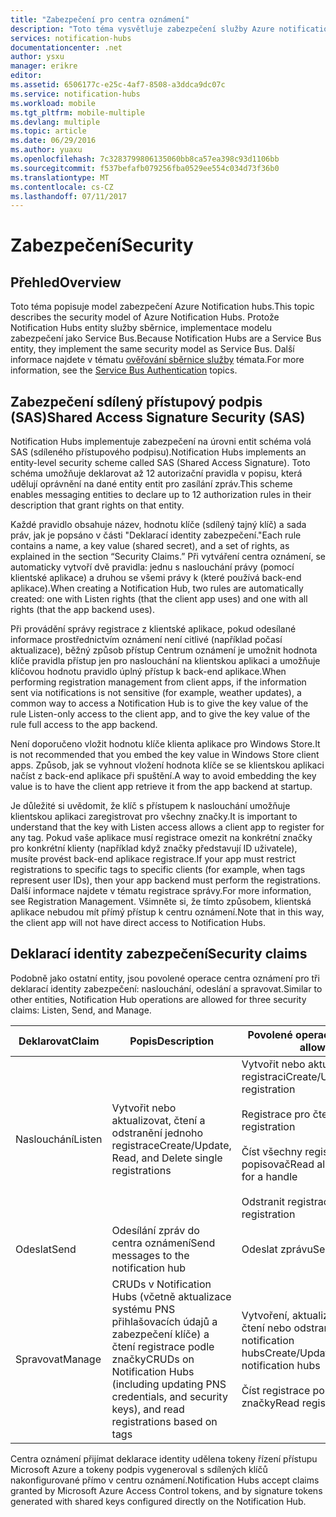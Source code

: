 ```yaml
---
title: "Zabezpečení pro centra oznámení"
description: "Toto téma vysvětluje zabezpečení služby Azure notification hubs."
services: notification-hubs
documentationcenter: .net
author: ysxu
manager: erikre
editor: 
ms.assetid: 6506177c-e25c-4af7-8508-a3ddca9dc07c
ms.service: notification-hubs
ms.workload: mobile
ms.tgt_pltfrm: mobile-multiple
ms.devlang: multiple
ms.topic: article
ms.date: 06/29/2016
ms.author: yuaxu
ms.openlocfilehash: 7c3283799806135060bb8ca57ea398c93d1106bb
ms.sourcegitcommit: f537befafb079256fba0529ee554c034d73f36b0
ms.translationtype: MT
ms.contentlocale: cs-CZ
ms.lasthandoff: 07/11/2017
---
```

# <a name="security"></a><span data-ttu-id="447c0-103">Zabezpečení</span><span class="sxs-lookup"><span data-stu-id="447c0-103">Security</span></span>
## <a name="overview"></a><span data-ttu-id="447c0-104">Přehled</span><span class="sxs-lookup"><span data-stu-id="447c0-104">Overview</span></span>
<span data-ttu-id="447c0-105">Toto téma popisuje model zabezpečení Azure Notification hubs.</span><span class="sxs-lookup"><span data-stu-id="447c0-105">This topic describes the security model of Azure Notification Hubs.</span></span> <span data-ttu-id="447c0-106">Protože Notification Hubs entity služby sběrnice, implementace modelu zabezpečení jako Service Bus.</span><span class="sxs-lookup"><span data-stu-id="447c0-106">Because Notification Hubs are a Service Bus entity, they implement the same security model as Service Bus.</span></span> <span data-ttu-id="447c0-107">Další informace najdete v tématu [ověřování sběrnice služby](https://msdn.microsoft.com/library/azure/dn155925.aspx) témata.</span><span class="sxs-lookup"><span data-stu-id="447c0-107">For more information, see the [Service Bus Authentication](https://msdn.microsoft.com/library/azure/dn155925.aspx) topics.</span></span>

## <a name="shared-access-signature-security-sas"></a><span data-ttu-id="447c0-108">Zabezpečení sdílený přístupový podpis (SAS)</span><span class="sxs-lookup"><span data-stu-id="447c0-108">Shared Access Signature Security (SAS)</span></span>
<span data-ttu-id="447c0-109">Notification Hubs implementuje zabezpečení na úrovni entit schéma volá SAS (sdíleného přístupového podpisu).</span><span class="sxs-lookup"><span data-stu-id="447c0-109">Notification Hubs implements an entity-level security scheme called SAS (Shared Access Signature).</span></span> <span data-ttu-id="447c0-110">Toto schéma umožňuje deklarovat až 12 autorizační pravidla v popisu, která udělují oprávnění na dané entity entit pro zasílání zpráv.</span><span class="sxs-lookup"><span data-stu-id="447c0-110">This scheme enables messaging entities to declare up to 12 authorization rules in their description that grant rights on that entity.</span></span>

<span data-ttu-id="447c0-111">Každé pravidlo obsahuje název, hodnotu klíče (sdílený tajný klíč) a sada práv, jak je popsáno v části "Deklarací identity zabezpečení."</span><span class="sxs-lookup"><span data-stu-id="447c0-111">Each rule contains a name, a key value (shared secret), and a set of rights, as explained in the section “Security Claims.”</span></span> <span data-ttu-id="447c0-112">Při vytváření centra oznámení, se automaticky vytvoří dvě pravidla: jednu s naslouchání právy (pomocí klientské aplikace) a druhou se všemi právy k (které používá back-end aplikace).</span><span class="sxs-lookup"><span data-stu-id="447c0-112">When creating a Notification Hub, two rules are automatically created: one with Listen rights (that the client app uses) and one with all rights (that the app backend uses).</span></span>

<span data-ttu-id="447c0-113">Při provádění správy registrace z klientské aplikace, pokud odesílané informace prostřednictvím oznámení není citlivé (například počasí aktualizace), běžný způsob přístup Centrum oznámení je umožnit hodnota klíče pravidla přístup jen pro naslouchání na klientskou aplikaci a umožňuje klíčovou hodnotu pravidlo úplný přístup k back-end aplikace.</span><span class="sxs-lookup"><span data-stu-id="447c0-113">When performing registration management from client apps, if the information sent via notifications is not sensitive (for example, weather updates), a common way to access a Notification Hub is to give the key value of the rule Listen-only access to the client app, and to give the key value of the rule full access to the app backend.</span></span>

<span data-ttu-id="447c0-114">Není doporučeno vložit hodnotu klíče klienta aplikace pro Windows Store.</span><span class="sxs-lookup"><span data-stu-id="447c0-114">It is not recommended that you embed the key value in Windows Store client apps.</span></span> <span data-ttu-id="447c0-115">Způsob, jak se vyhnout vložení hodnota klíče se se klientskou aplikaci načíst z back-end aplikace při spuštění.</span><span class="sxs-lookup"><span data-stu-id="447c0-115">A way to avoid embedding the key value is to have the client app retrieve it from the app backend at startup.</span></span>

<span data-ttu-id="447c0-116">Je důležité si uvědomit, že klíč s přístupem k naslouchání umožňuje klientskou aplikaci zaregistrovat pro všechny značky.</span><span class="sxs-lookup"><span data-stu-id="447c0-116">It is important to understand that the key with Listen access allows a client app to register for any tag.</span></span> <span data-ttu-id="447c0-117">Pokud vaše aplikace musí registrace omezit na konkrétní značky pro konkrétní klienty (například když značky představují ID uživatele), musíte provést back-end aplikace registrace.</span><span class="sxs-lookup"><span data-stu-id="447c0-117">If your app must restrict registrations to specific tags to specific clients (for example, when tags represent user IDs), then your app backend must perform the registrations.</span></span> <span data-ttu-id="447c0-118">Další informace najdete v tématu registrace správy.</span><span class="sxs-lookup"><span data-stu-id="447c0-118">For more information, see Registration Management.</span></span> <span data-ttu-id="447c0-119">Všimněte si, že tímto způsobem, klientská aplikace nebudou mít přímý přístup k centru oznámení.</span><span class="sxs-lookup"><span data-stu-id="447c0-119">Note that in this way, the client app will not have direct access to Notification Hubs.</span></span>

## <a name="security-claims"></a><span data-ttu-id="447c0-120">Deklarací identity zabezpečení</span><span class="sxs-lookup"><span data-stu-id="447c0-120">Security claims</span></span>
<span data-ttu-id="447c0-121">Podobně jako ostatní entity, jsou povolené operace centra oznámení pro tři deklarací identity zabezpečení: naslouchání, odeslání a spravovat.</span><span class="sxs-lookup"><span data-stu-id="447c0-121">Similar to other entities, Notification Hub operations are allowed for three security claims: Listen, Send, and Manage.</span></span>

| <span data-ttu-id="447c0-122">Deklarovat</span><span class="sxs-lookup"><span data-stu-id="447c0-122">Claim</span></span> | <span data-ttu-id="447c0-123">Popis</span><span class="sxs-lookup"><span data-stu-id="447c0-123">Description</span></span> | <span data-ttu-id="447c0-124">Povolené operace</span><span class="sxs-lookup"><span data-stu-id="447c0-124">Operations allowed</span></span> |
| --- | --- | --- |
| <span data-ttu-id="447c0-125">Naslouchání</span><span class="sxs-lookup"><span data-stu-id="447c0-125">Listen</span></span> |<span data-ttu-id="447c0-126">Vytvořit nebo aktualizovat, čtení a odstranění jednoho registrace</span><span class="sxs-lookup"><span data-stu-id="447c0-126">Create/Update, Read, and Delete single registrations</span></span> |<span data-ttu-id="447c0-127">Vytvořit nebo aktualizovat registraci</span><span class="sxs-lookup"><span data-stu-id="447c0-127">Create/Update registration</span></span><br><br><span data-ttu-id="447c0-128">Registrace pro čtení</span><span class="sxs-lookup"><span data-stu-id="447c0-128">Read registration</span></span><br><br><span data-ttu-id="447c0-129">Číst všechny registrace pro popisovač</span><span class="sxs-lookup"><span data-stu-id="447c0-129">Read all registrations for a handle</span></span><br><br><span data-ttu-id="447c0-130">Odstranit registrace</span><span class="sxs-lookup"><span data-stu-id="447c0-130">Delete registration</span></span> |
| <span data-ttu-id="447c0-131">Odeslat</span><span class="sxs-lookup"><span data-stu-id="447c0-131">Send</span></span> |<span data-ttu-id="447c0-132">Odesílání zpráv do centra oznámení</span><span class="sxs-lookup"><span data-stu-id="447c0-132">Send messages to the notification hub</span></span> |<span data-ttu-id="447c0-133">Odeslat zprávu</span><span class="sxs-lookup"><span data-stu-id="447c0-133">Send message</span></span> |
| <span data-ttu-id="447c0-134">Spravovat</span><span class="sxs-lookup"><span data-stu-id="447c0-134">Manage</span></span> |<span data-ttu-id="447c0-135">CRUDs v Notification Hubs (včetně aktualizace systému PNS přihlašovacích údajů a zabezpečení klíče) a čtení registrace podle značky</span><span class="sxs-lookup"><span data-stu-id="447c0-135">CRUDs on Notification Hubs (including updating PNS credentials, and security keys), and read registrations based on tags</span></span> |<span data-ttu-id="447c0-136">Vytvoření, aktualizace nebo pro čtení nebo odstranění notification hubs</span><span class="sxs-lookup"><span data-stu-id="447c0-136">Create/Update/Read/Delete notification hubs</span></span><br><br><span data-ttu-id="447c0-137">Číst registrace podle značky</span><span class="sxs-lookup"><span data-stu-id="447c0-137">Read registrations by tag</span></span> |

<span data-ttu-id="447c0-138">Centra oznámení přijímat deklarace identity udělena tokeny řízení přístupu Microsoft Azure a tokeny podpis vygeneroval s sdílených klíčů nakonfigurované přímo v centru oznámení.</span><span class="sxs-lookup"><span data-stu-id="447c0-138">Notification Hubs accept claims granted by Microsoft Azure Access Control tokens, and by signature tokens generated with shared keys configured directly on the Notification Hub.</span></span>

